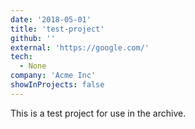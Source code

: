 ```yaml
---
date: '2018-05-01'
title: 'test-project'
github: ''
external: 'https://google.com/'
tech:
  - None
company: 'Acme Inc'
showInProjects: false
---
```


This is a test project for use in the archive.